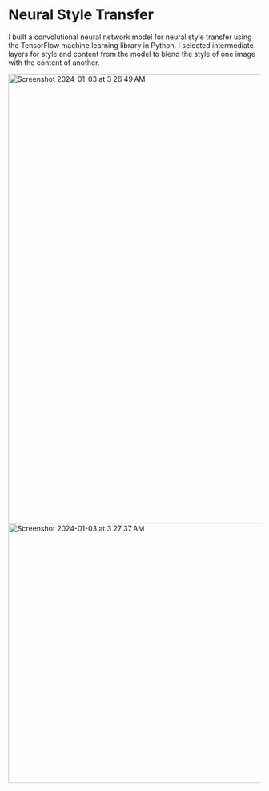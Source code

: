 # Neural Style Transfer

I built a convolutional neural network model for neural style transfer using the TensorFlow machine learning library in Python. I selected intermediate layers for style and content from the model to blend the style of one image with the content of another.

<img width="897" alt="Screenshot 2024-01-03 at 3 26 49 AM" src="https://github.com/caseyhild/Neural-Style-Transfer/assets/44584719/d0af474c-65ba-4be9-bed5-b8e84dd423f6">
<img width="519" alt="Screenshot 2024-01-03 at 3 27 37 AM" src="https://github.com/caseyhild/Neural-Style-Transfer/assets/44584719/7dc25b19-ff59-48a3-a52f-f2defc44dabf">
